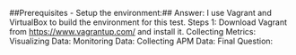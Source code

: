 ##Prerequisites - Setup the environment:##
  Answer: I use Vagrant and VirtualBox to build the environment for this test.
    Steps 1:
      Download Vagrant from https://www.vagrantup.com/ and install it.
Collecting Metrics:
Visualizing Data:
Monitoring Data:
Collecting APM Data:
Final Question:
